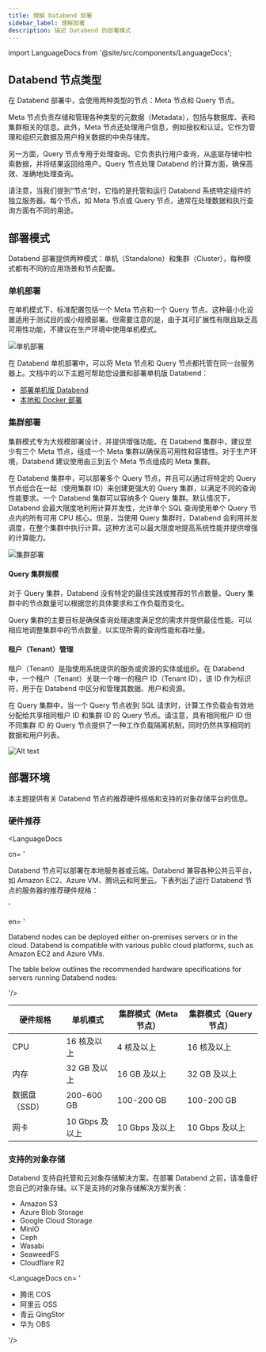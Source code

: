 ```yaml
---
title: 理解 Databend 部署
sidebar_label: 理解部署
description: 描述 Databend 的部署模式
---
```


import LanguageDocs from '@site/src/components/LanguageDocs';

## Databend 节点类型

在 Databend 部署中，会使用两种类型的节点：Meta 节点和 Query 节点。

Meta 节点负责存储和管理各种类型的元数据（Metadata），包括与数据库、表和集群相关的信息。此外，Meta 节点还处理用户信息，例如授权和认证。它作为管理和组织元数据及用户相关数据的中央存储库。

另一方面，Query 节点专用于处理查询。它负责执行用户查询，从底层存储中检索数据，并将结果返回给用户。Query 节点处理 Databend 的计算方面，确保高效、准确地处理查询。

请注意，当我们提到“节点”时，它指的是托管和运行 Databend 系统特定组件的独立服务器。每个节点，如 Meta 节点或 Query 节点，通常在处理数据和执行查询方面有不同的用途。

## 部署模式

Databend 部署提供两种模式：单机（Standalone）和集群（Cluster），每种模式都有不同的应用场景和节点配置。

### 单机部署

在单机模式下，标准配置包括一个 Meta 节点和一个 Query 节点。这种最小化设置适用于测试目的或小规模部署。但需要注意的是，由于其可扩展性有限且缺乏高可用性功能，不建议在生产环境中使用单机模式。

<img alt="单机部署" src="/img/deploy/deploy-standalone-arch.png"/>

在 Databend 单机部署中，可以将 Meta 节点和 Query 节点都托管在同一台服务器上。文档中的以下主题可帮助您设置和部署单机版 Databend：

- [部署单机版 Databend](01-non-production/01-deploying-databend.md)
- [本地和 Docker 部署](01-non-production/00-deploying-local.md)

### 集群部署

集群模式专为大规模部署设计，并提供增强功能。在 Databend 集群中，建议至少有三个 Meta 节点，组成一个 Meta 集群以确保高可用性和容错性。对于生产环境，Databend 建议使用由三到五个 Meta 节点组成的 Meta 集群。

在 Databend 集群中，可以部署多个 Query 节点，并且可以通过将特定的 Query 节点组合在一起（使用集群 ID）来创建更强大的 Query 集群，以满足不同的查询性能要求。一个 Databend 集群可以容纳多个 Query 集群。默认情况下，Databend 会最大限度地利用计算并发性，允许单个 SQL 查询使用单个 Query 节点内的所有可用 CPU 核心。但是，当使用 Query 集群时，Databend 会利用并发调度，在整个集群中执行计算。这种方法可以最大限度地提高系统性能并提供增强的计算能力。

<img alt="集群部署" src="/img/deploy/deploy-cluster-arch.png"/>

#### Query 集群规模

对于 Query 集群，Databend 没有特定的最佳实践或推荐的节点数量。Query 集群中的节点数量可以根据您的具体要求和工作负载而变化。

Query 集群的主要目标是确保查询处理速度满足您的需求并提供最佳性能。可以相应地调整集群中的节点数量，以实现所需的查询性能和吞吐量。

#### 租户（Tenant）管理

租户（Tenant）是指使用系统提供的服务或资源的实体或组织。在 Databend 中，一个租户（Tenant）关联一个唯一的租户 ID（Tenant ID），该 ID 作为标识符，用于在 Databend 中区分和管理其数据、用户和资源。

在 Query 集群中，当一个 Query 节点收到 SQL 请求时，计算工作负载会有效地分配给共享相同租户 ID 和集群 ID 的 Query 节点。请注意，具有相同租户 ID 但不同集群 ID 的 Query 节点提供了一种工作负载隔离机制，同时仍然共享相同的数据和用户列表。

![Alt text](/img/deploy/tenantid.PNG)

## 部署环境

本主题提供有关 Databend 节点的推荐硬件规格和支持的对象存储平台的信息。

### 硬件推荐

<LanguageDocs

cn=
'

Databend 节点可以部署在本地服务器或云端。Databend 兼容各种公共云平台，如 Amazon EC2、Azure VM、腾讯云和阿里云。下表列出了运行 Databend 节点的服务器的推荐硬件规格：

'

en=
'

Databend nodes can be deployed either on-premises servers or in the cloud. Databend is compatible with various public cloud platforms, such as Amazon EC2 and Azure VMs.

The table below outlines the recommended hardware specifications for servers running Databend nodes:

'/>

| 硬件规格 | 单机模式 | 集群模式（Meta 节点） | 集群模式（Query 节点） |
| ---------------------- | ----------------- | ------------------------ | ------------------------- |
| CPU | 16 核及以上 | 4 核及以上 | 16 核及以上 |
| 内存 | 32 GB 及以上 | 16 GB 及以上 | 32 GB 及以上 |
| 数据盘（SSD） | 200-600 GB | 100-200 GB | 100-200 GB |
| 网卡 | 10 Gbps 及以上 | 10 Gbps 及以上 | 10 Gbps 及以上 |

### 支持的对象存储

Databend 支持自托管和云对象存储解决方案。在部署 Databend 之前，请准备好您自己的对象存储。以下是支持的对象存储解决方案列表：

- Amazon S3
- Azure Blob Storage
- Google Cloud Storage
- MinIO
- Ceph
- Wasabi
- SeaweedFS
- Cloudflare R2

<LanguageDocs
cn=
'

- 腾讯 COS
- 阿里云 OSS
- 青云 QingStor
- 华为 OBS

'/>